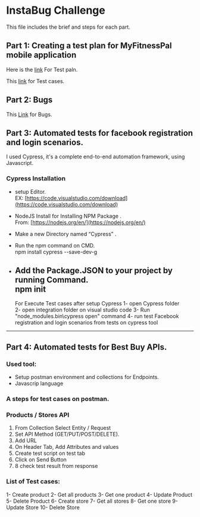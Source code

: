 ﻿# InstaBug Challenge

This file includes the brief and steps for each part. 

## Part 1: Creating a test plan for MyFitnessPal mobile application

Here is the [link](https://docs.google.com/document/d/1wld8rsUg_pxtCeaTKHLTFpGi38-EitlY1WiKJrCNNKE/edit?usp=sharing) For Test paln.

This [link](https://docs.google.com/spreadsheets/d/1gtJfSpZ45zgwrT9gnysz6mc4Dgdu0mxt_KwNObvyRmQ/edit?usp=sharing) for Test cases.


## Part 2: Bugs
This [Link](https://docs.google.com/spreadsheets/d/1pVq9p5giSmL0kiQcfUtKyEsGPg5Gf0WLgCx5TijAMSM/edit?usp=sharing) for Bugs.

## Part 3: Automated tests for facebook registration and login scenarios.

I used Cypress, it's a complete end-to-end automation framework, using Javascript.
### Cypress Installation 

-  setup Editor.  
    EX: [https://code.visualstudio.com/download](https://code.visualstudio.com/download)
   
-   NodeJS Install for Installing NPM Package .  
    From: [https://nodejs.org/en/](https://nodejs.org/en/)
    
-   Make a new Directory named “Cypress” .
    
-   Run the npm command on CMD.  
    npm install cypress --save-dev-g
    
-   Add the Package.JSON to your project by running Command.  
    npm init
    -----------
    For Execute  Test cases after setup Cypress
1- open Cypress folder  
2- open integration folder on visual studio code
3-   Run "node_modules\.bin\cypress open" command
4-  run test Facebook registration and login scenarios from tests on cypress tool
    
------------------


## Part 4: Automated tests for Best Buy APIs.
### Used tool:
- Setup postman environment and collections for Endpoints.
- Javascrip language 

### A steps for test cases on postman.

### Products / Stores API

1.  From Collection Select Entity / Request    
2.  Set API Method (GET/PUT/POST/DELETE).
3.  Add URL 
4. On Header Tab, Add Attributes and values
5.  Create test script on test tab
6.  Click on Send Button
7. 8 check test result from response 

### List of  Test cases:
1- Create product 
2- Get all products
3- Get one product
4- Update Product
5- Delete Product
6- Create store
7- Get all stores
8- Get one store
9- Update Store
10- Delete Store

